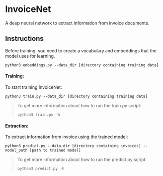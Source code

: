 # InvoiceNet
A deep neural network to extract information from invoice documents.

## Instructions
Before training, you need to create a vocabulary and embeddings that the model uses for learning.
```
python3 embeddings.py --data_dir [directory containing training data]
```

#### Training:
To start training InvoiceNet:

```
python3 train.py --data_dir [directory containing training data]
```
> To get more information about how to run the train.py script:
> ```
> python3 train.py -h
> ```

#### Extraction:

To extract information from invoice using the trained model:

```
python3 predict.py --data_dir [directory containing invoices] --model_path [path to trained model]
```
> To get more information about how to run the predict.py script:
> ```
> python3 predict.py -h
> ```